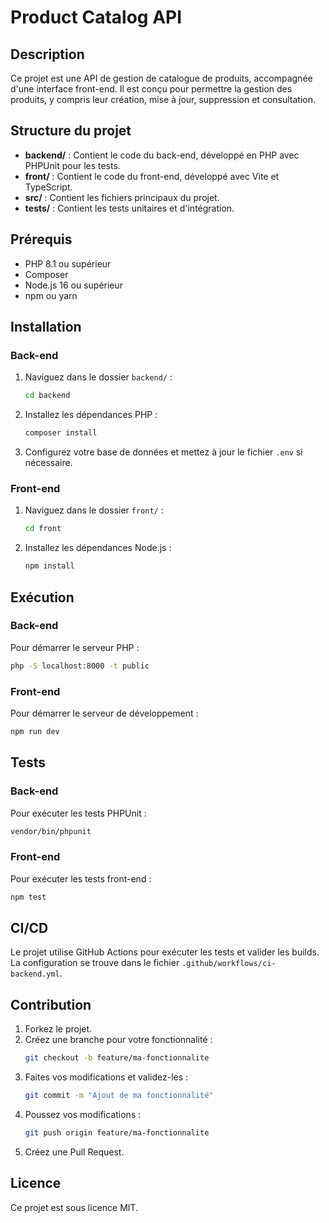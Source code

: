 # Product Catalog API

## Description
Ce projet est une API de gestion de catalogue de produits, accompagnée d'une interface front-end. Il est conçu pour permettre la gestion des produits, y compris leur création, mise à jour, suppression et consultation.

## Structure du projet

- **backend/** : Contient le code du back-end, développé en PHP avec PHPUnit pour les tests.
- **front/** : Contient le code du front-end, développé avec Vite et TypeScript.
- **src/** : Contient les fichiers principaux du projet.
- **tests/** : Contient les tests unitaires et d'intégration.

## Prérequis

- PHP 8.1 ou supérieur
- Composer
- Node.js 16 ou supérieur
- npm ou yarn

## Installation

### Back-end
1. Naviguez dans le dossier `backend/` :
   ```bash
   cd backend
   ```
2. Installez les dépendances PHP :
   ```bash
   composer install
   ```
3. Configurez votre base de données et mettez à jour le fichier `.env` si nécessaire.

### Front-end
1. Naviguez dans le dossier `front/` :
   ```bash
   cd front
   ```
2. Installez les dépendances Node.js :
   ```bash
   npm install
   ```

## Exécution

### Back-end
Pour démarrer le serveur PHP :
```bash
php -S localhost:8000 -t public
```

### Front-end
Pour démarrer le serveur de développement :
```bash
npm run dev
```

## Tests

### Back-end
Pour exécuter les tests PHPUnit :
```bash
vendor/bin/phpunit
```

### Front-end
Pour exécuter les tests front-end  :
```bash
npm test
```

## CI/CD
Le projet utilise GitHub Actions pour exécuter les tests et valider les builds. La configuration se trouve dans le fichier `.github/workflows/ci-backend.yml`.

## Contribution
1. Forkez le projet.
2. Créez une branche pour votre fonctionnalité :
   ```bash
   git checkout -b feature/ma-fonctionnalite
   ```
3. Faites vos modifications et validez-les :
   ```bash
   git commit -m "Ajout de ma fonctionnalité"
   ```
4. Poussez vos modifications :
   ```bash
   git push origin feature/ma-fonctionnalite
   ```
5. Créez une Pull Request.

## Licence
Ce projet est sous licence MIT.